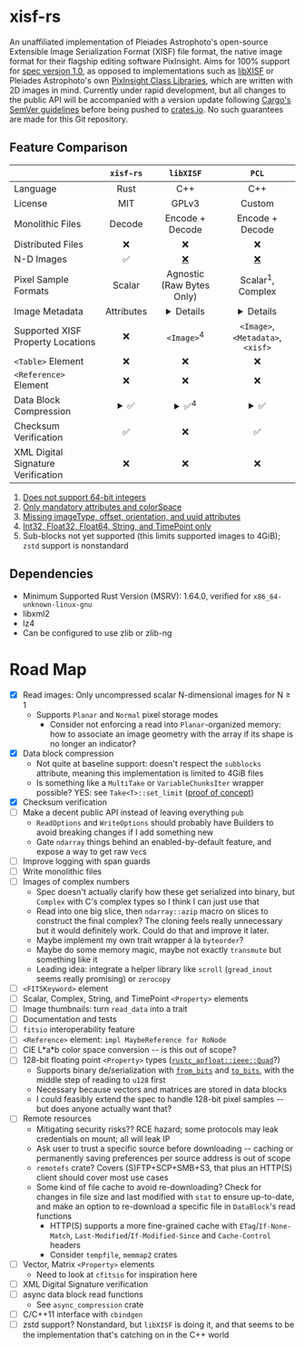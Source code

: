 # xisf-rs

An unaffiliated implementation of Pleiades Astrophoto's open-source Extensible Image Serialization Format (XISF) file format, the native image format for their flagship editing software PixInsight. Aims for 100% support for [spec version 1.0](https://pixinsight.com/doc/docs/XISF-1.0-spec/XISF-1.0-spec.html), as opposed to implementations such as [libXISF](https://gitea.nouspiro.space/nou/libXISF) or Pleiades Astrophoto's own [PixInsight Class Libraries](https://gitlab.com/pixinsight/PCL), which are written with 2D images in mind. Currently under rapid development, but all changes to the public API will be accompanied with a version update following [Cargo's SemVer guidelines](https://doc.rust-lang.org/cargo/reference/semver.html) before being pushed to [crates.io](https://crates.io/crates/xisf-rs). No such guarantees are made for this Git repository.

## Feature Comparison

&nbsp; | `xisf-rs` | `libXISF` | `PCL`
---|:---:|:---:|:---:
Language | Rust | C++ | C++
License | MIT | GPLv3 | Custom
Monolithic Files | Decode | Encode + Decode | Encode + Decode
Distributed Files | :x: | :x: | :x:
N-D Images | :white_check_mark: | [:x:](https://gitea.nouspiro.space/nou/libXISF/src/commit/8e05a586109a634e3a43aeecc4ca693d00c2104e/libxisf.cpp#L816) | [:x:](https://gitlab.com/pixinsight/PCL/-/blob/7cd5ee14f6b209cf03f5b2d1903941ea1a4c8aec/src/pcl/XISFReader.cpp#L2001)
Pixel Sample Formats | Scalar | Agnostic (Raw Bytes Only) | Scalar<sup>1</sup>, Complex
Image Metadata | Attributes | <details>Attributes<sup>1</sup>, FITS Keywords, XISF Properties, Thumbnail, CFA, ICC Profile</details> | <details>Attributes<sup>2</sup>, FITS Keywords, XISF Properties, Thumbnail, CFA, ICC Profile, *RGB Working Space, Display Function, Resolution*</details>
Supported XISF Property Locations | :x: | `<Image>`<sup>4</sup> | `<Image>`, `<Metadata>`, `<xisf>`
`<Table>` Element | :x: | :x: | :x:
`<Reference>` Element | :x: | :x: | :x:
Data Block Compression | <details><summary>:white_check_mark:</summary>`zlib`, `lz4`, `lz4hc`</details> | <details><summary>:white_check_mark:<sup>4</sup></summary>`zlib`, `lz4`, `lz4hc`, `zstd`</details> | <details><summary>:white_check_mark:</summary>`zlib`, `lz4`, `lz4hc`</details>
Checksum Verification | :white_check_mark: | :x: | :white_check_mark:
XML Digital Signature Verification | :x: | :x: | :x:

1. [Does not support 64-bit integers](https://gitlab.com/pixinsight/PCL/-/blob/7cd5ee14f6b209cf03f5b2d1903941ea1a4c8aec/src/pcl/XISFReader.cpp#L599)
1. [Only mandatory attributes and colorSpace](https://gitea.nouspiro.space/nou/libXISF/src/commit/8e05a586109a634e3a43aeecc4ca693d00c2104e/libxisf.cpp#L815)
2. [Missing imageType, offset, orientation, and uuid attributes](https://gitlab.com/pixinsight/PCL/-/blob/7cd5ee14f6b209cf03f5b2d1903941ea1a4c8aec/src/pcl/XISFReader.cpp#L674)
3. [Int32, Float32, Float64, String, and TimePoint only](https://gitea.nouspiro.space/nou/libXISF/src/commit/8e05a586109a634e3a43aeecc4ca693d00c2104e/variant.cpp#L379)
4. Sub-blocks not yet supported (this limits supported images to 4GiB); `zstd` support is nonstandard

## Dependencies
- Minimum Supported Rust Version (MSRV): 1.64.0, verified for `x86_64-unknown-linux-gnu`
- libxml2
- lz4
- Can be configured to use zlib or zlib-ng

# Road Map

- [x] Read images: Only uncompressed scalar N-dimensional images for N &ge; 1
  - Supports `Planar` and `Normal` pixel storage modes
    - Consider not enforcing a read into `Planar`-organized memory: how to associate an image geometry with the array if its shape is no longer an indicator?
- [x] Data block compression
  - Not quite at baseline support: doesn't respect the `subblocks` attribute, meaning this implementation is limited to 4GiB files
  - Is something like a `MultiTake` or `VariableChunksIter` wrapper possible? YES: see `Take<T>::set_limit` ([proof of concept](https://play.rust-lang.org/?version=stable&mode=debug&edition=2021&gist=b6a55f09c803a8f3d48291b429455e46))
- [x] Checksum verification
- [ ] Make a decent public API instead of leaving everything `pub`
  - `ReadOptions` and `WriteOptions` should probably have Builders to avoid breaking changes if I add something new
  - Gate `ndarray` things behind an enabled-by-default feature, and expose a way to get raw `Vec`s
- [ ] Improve logging with span guards
- [ ] Write monolithic files
- [ ] Images of complex numbers
  - Spec doesn't actually clarify how these get serialized into binary, but `Complex` with C's complex types so I think I can just use that
  - Read into one big slice, then `ndarray::azip` macro on slices to construct the final complex? The cloning feels really unnecessary but it would definitely work. Could do that and improve it later.
  - Maybe implement my own trait wrapper á la `byteorder`?
  - Maybe do some memory magic, maybe not exactly `transmute` but something like it
  - Leading idea: integrate a helper library like `scroll` (`gread_inout` seems really promising) or `zerocopy`
- [ ] `<FITSKeyword>` element
- [ ] Scalar, Complex, String, and TimePoint `<Property>` elements
- [ ] Image thumbnails: turn `read_data` into a trait
- [ ] Documentation and tests
- [ ] `fitsio` interoperability feature
- [ ] `<Reference>` element: `impl MaybeReference for RoNode`
- [ ] CIE L\*a\*b color space conversion -- is this out of scope?
- [ ] 128-bit floating point `<Property>` types ([`rustc_apfloat::ieee::Quad`](https://doc.rust-lang.org/stable/nightly-rustc/rustc_apfloat/ieee/type.Quad.html)?)
  - Supports binary de/serialization with [`from_bits`](https://doc.rust-lang.org/stable/nightly-rustc/rustc_apfloat/trait.Float.html#tymethod.from_bits) and [`to_bits`](https://doc.rust-lang.org/stable/nightly-rustc/rustc_apfloat/trait.Float.html#tymethod.to_bits), with the middle step of reading to `u128` first
  - Necessary because vectors and matrices are stored in data blocks
  - I could feasibly extend the spec to handle 128-bit pixel samples -- but does anyone actually want that?
- [ ] Remote resources
  - Mitigating security risks?? RCE hazard; some protocols may leak credentials on mount; all will leak IP
  - Ask user to trust a specific source before downloading -- caching or permanently saving preferences per source address is out of scope
  - `remotefs` crate? Covers (S)FTP+SCP+SMB+S3, that plus an HTTP(S) client should cover most use cases
  - Some kind of file cache to avoid re-downloading? Check for changes in file size and last modified with `stat` to ensure up-to-date, and make an option to re-download a specific file in `DataBlock`'s read functions
    - HTTP(S) supports a more fine-grained cache with `ETag`/`If-None-Match`, `Last-Modified`/`If-Modified-Since` and `Cache-Control` headers
    - Consider `tempfile`, `memmap2` crates
- [ ] Vector, Matrix `<Property>` elements
  - Need to look at `cfitsio` for inspiration here
- [ ] XML Digital Signature verification
- [ ] async data block read functions
  - See `async_compression` crate
- [ ] C/C++11 interface with `cbindgen`
- [ ] zstd support? Nonstandard, but `libXISF` is doing it, and that seems to be the implementation that's catching on in the C++ world